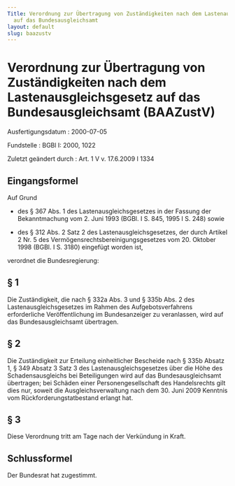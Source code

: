 ```yaml
---
Title: Verordnung zur Übertragung von Zuständigkeiten nach dem Lastenausgleichsgesetz
  auf das Bundesausgleichsamt
layout: default
slug: baazustv
---
```


# Verordnung zur Übertragung von Zuständigkeiten nach dem Lastenausgleichsgesetz auf das Bundesausgleichsamt (BAAZustV)

Ausfertigungsdatum
:   2000-07-05

Fundstelle
:   BGBl I: 2000, 1022

Zuletzt geändert durch
:   Art. 1 V v. 17.6.2009 I 1334


## Eingangsformel

Auf Grund

-   des § 367 Abs. 1 des Lastenausgleichsgesetzes in der Fassung der
    Bekanntmachung vom 2. Juni 1993 (BGBl. I S. 845, 1995 I S. 248) sowie


-   des § 312 Abs. 2 Satz 2 des Lastenausgleichsgesetzes, der durch
    Artikel 2 Nr. 5 des Vermögensrechtsbereinigungsgesetzes vom 20.
    Oktober 1998 (BGBl. I S. 3180) eingefügt worden ist,



verordnet die Bundesregierung:


## § 1

Die Zuständigkeit, die nach § 332a Abs. 3 und § 335b Abs. 2 des
Lastenausgleichsgesetzes im Rahmen des Aufgebotsverfahrens
erforderliche Veröffentlichung im Bundesanzeiger zu veranlassen, wird
auf das Bundesausgleichsamt übertragen.


## § 2

Die Zuständigkeit zur Erteilung einheitlicher Bescheide nach § 335b
Absatz 1, § 349 Absatz 3 Satz 3 des Lastenausgleichsgesetzes über die
Höhe des Schadensausgleichs bei Beteiligungen wird auf das
Bundesausgleichsamt übertragen; bei Schäden einer Personengesellschaft
des Handelsrechts gilt dies nur, soweit die Ausgleichsverwaltung nach
dem 30. Juni 2009 Kenntnis vom Rückforderungstatbestand erlangt hat.


## § 3

Diese Verordnung tritt am Tage nach der Verkündung in Kraft.


## Schlussformel

Der Bundesrat hat zugestimmt.

